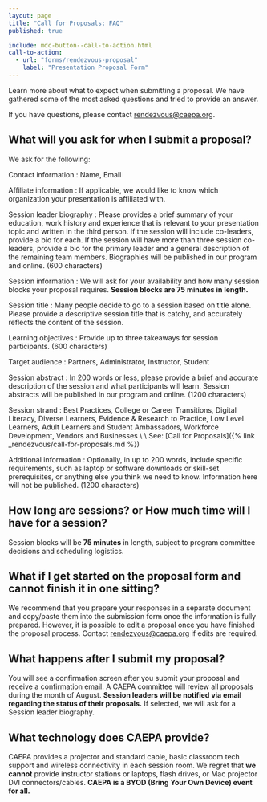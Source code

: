 ```yaml
---
layout: page
title: "Call for Proposals: FAQ"
published: true

include: mdc-button--call-to-action.html
call-to-action:
  - url: "forms/rendezvous-proposal"
    label: "Presentation Proposal Form"
---
```


Learn more about what to expect when submitting a proposal. We have gathered some of the most asked questions and tried to provide an answer.

If you have questions, please contact <rendezvous@caepa.org>.

## What will you ask for when I submit a proposal?

We ask for the following:

Contact information
: Name, Email

Affiliate information
: If applicable, we would like to know which organization your presentation is affiliated with.

Session leader biography
: Please provides a brief summary of your education, work history and experience that is relevant to your presentation topic and written in the third person. If the session will include co-leaders, provide a bio for each. If the session will have more than three session co-leaders, provide a bio for the primary leader and a general description of the remaining team members. Biographies will be published in our program and online. (600 characters)

Session information
: We will ask for your availability and how many session blocks your proposal requires. **Session blocks are 75 minutes in length.**

Session title
: Many people decide to go to a session based on title alone. Please provide a descriptive session title that is catchy, and accurately reflects the content of the session.

Learning objectives
: Provide up to three takeaways for session participants. (600 characters)

Target audience
: Partners, Administrator, Instructor, Student

Session abstract
: In 200 words or less, please provide a brief and accurate description of the session and what participants will learn. Session abstracts will be published in our program and online. (1200 characters)

Session strand
: Best Practices, College or Career Transitions, Digital Literacy, Diverse Learners, Evidence & Research to Practice, Low Level Learners, Adult Learners and Student Ambassadors, Workforce Development, Vendors and Businesses
\\
\\
See: [Call for Proposals]({% link _rendezvous/call-for-proposals.md %})

Additional information
: Optionally, in up to 200 words, include specific requirements, such as laptop or software downloads or skill-set prerequisites, or anything else you think we need to know. Information here will not be published. (1200 characters)

## How long are sessions? or How much time will I have for a session?

Session blocks will be **75 minutes** in length, subject to program committee decisions and scheduling logistics.

## What if I get started on the proposal form and cannot finish it in one sitting?

We recommend that you prepare your responses in a separate document and copy/paste them into the submission form once the information is fully prepared. However, it is possible to edit a proposal once you have finished the proposal process. Contact <rendezvous@caepa.org> if edits are required.

## What happens after I submit my proposal?

You will see a confirmation screen after you submit your proposal and receive a confirmation email. A CAEPA committee will review all proposals during the month of August. **Session leaders will be notified via email regarding the status of their proposals.** If selected, we will ask for a Session leader biography.

## What technology does CAEPA provide?

CAEPA provides a projector and standard cable, basic classroom tech support and wireless connectivity in each session room. We regret that **we cannot** provide instructor stations or laptops, flash drives, or Mac projector DVI connectors/cables. **CAEPA is a BYOD (Bring Your Own Device) event for all.**

